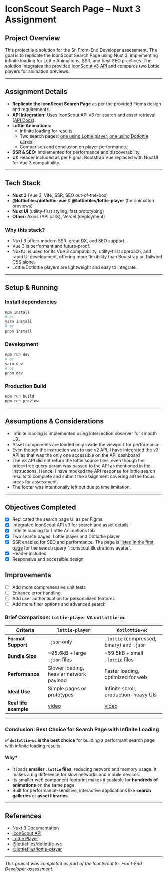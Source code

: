 # IconScout Search Page – Nuxt 3 Assignment

## Project Overview
This project is a solution for the Sr. Front-End Developer assessment. The goal is to replicate the IconScout Search Page using Nuxt 3, implementing infinite loading for Lottie Animations, SSR, and best SEO practices. The solution integrates the provided [IconScout v3 API](https://app.swaggerhub.com/apis-docs/rankarpan/iconscout-rest-api/3.0) and compares two Lottie players for animation previews.

---

## Assignment Details
- **Replicate the IconScout Search Page** as per the provided Figma design and requirements.
- **API Integration:** Uses IconScout API v3 for search and asset retrieval ([API Docs](https://app.swaggerhub.com/apis-docs/rankarpan/iconscout-rest-api/3.0)).
- **Lottie Animations:**
  - Infinite loading for results.
  - Two search pages: [one using Lottie player](https://iconscout-assignment.vercel.app/lottie-animations?lottieFormat=lottie), [one using Dotlottie player](https://iconscout-assignment.vercel.app/lottie-animations?lottieFormat=original).
  - Comparison and conclusion on player performance.
- **SSR & SEO:** Implemented for performance and discoverability.
- **UI:** Header included as per Figma. Bootstrap Vue replaced with NuxtUI for Vue 3 compatibility.

---

## Tech Stack
- **Nuxt 3** (Vue 3, Vite, SSR, SEO out-of-the-box)
- **@lottiefiles/dotlottie-vue** & **@lottiefiles/lottie-player** (for animation previews)
- **Nuxt UI** (utility-first styling, fast prototyping)
- **Other:** Axios (API calls), Vercel (deployment)

### Why this stack?
- Nuxt 3 offers modern SSR, great DX, and SEO support.
- Vue 3 is performant and future-proof.
- NuxtUI is used for its Vue 3 compatibility, utility-first approach, and rapid UI development, offering more flexibility than Bootstrap or Tailwind CSS alone.
- Lottie/Dotlottie players are lightweight and easy to integrate.
---

## Setup & Running

### Install dependencies
```bash
npm install
# or
yarn install
# or
pnpm install
```

### Development
```bash
npm run dev
# or
yarn dev
# or
pnpm dev
```

### Production Build
```bash
npm run build
npm run preview
```

---

## Assumptions & Considerations
- Infinite loading is implemented using intersection observer for smooth UX.
- Asset components are loaded only inside the viewport for performance.
- Even though the instruction was to use v2 API, I have integrated the v3 API as that was the only one accessible on the API dashboard
- The v3 API did not return the lottie source files, even though the price=free query param was passed to the API as mentioned in the instructions. Hence, I have mocked the API response for lottie search results to complete and submit the assignment covering all the focus areas for assessment.
- The footer was intentionally left out due to time limitation.

---

## Objectives Completed
- [x] Replicated the search page UI as per Figma
- [x] Integrated IconScout API v3 for search and asset details
- [x] Infinite loading for Lottie Animations tab
- [x] Two search pages: Lottie player and Dotlottie player
- [x] SSR enabled for SEO and performance. The page is [listed in the first page](files/google-results.png) for the search query "iconscout illustrations avatar".
- [x] Header included
- [x] Responsive and accessible design

## Improvements
- [ ] Add more comprehensive unit tests
- [ ] Enhance error handling
- [ ] Add user authentication for personalized features
- [ ] Add more filter options and advanced search

### **Brief Comparison: `lottie-player` vs `dotlottie-wc`**

| Criteria              | `lottie-player`                         | `dotlottie-wc`                              |
| ------------------    | --------------------------------------- | -------------------------------------       |
| **Format Support**    | `.json` only                            | `.lottie` (compressed, binary) and `.json`  |
| **Bundle Size**       | \~95.6kB + large `.json` files          | \~59.5kB + small `.lottie` files            |
| **Performance**       | Slower loading, heavier network payload | Faster loading, optimized for web           |
| **Ideal Use**         | Simple pages or prototypes              | Infinite scroll, production-heavy UIs       |
| **Real life example** | [video](files/lottie-files.mov)        | [video](files/dotlottie-wc.mov)            |

---

### **Conclusion: Best Choice for Search Page with Infinite Loading**

**✅ `dotlottie-wc` is the best choice** for building a performant search page with infinite loading results.

#### **Why?**

* It loads **smaller `.lottie` files**, reducing network and memory usage. It makes a big difference for slow networks and mobile devices.
* Its smaller web component footprint makes it scalable for **hundreds of animations** on the same page.
* Built for performance-sensitive, interactive applications like **search galleries** or **asset libraries**.

---

## References
- [Nuxt 3 Documentation](https://nuxt.com/docs/getting-started/introduction)
- [IconScout API](https://iconscout.com/api)
- [Lottie Player](https://github.com/lottiefiles/lottie-player)
- [@lottiefiles/dotlottie-wc](https://www.npmjs.com/package/@lottiefiles/dotlottie-wc)
- [@lottiefiles/lottie-player](https://www.npmjs.com/package/@lottiefiles/lottie-player)

---

_This project was completed as part of the IconScout Sr. Front-End Developer assessment._
